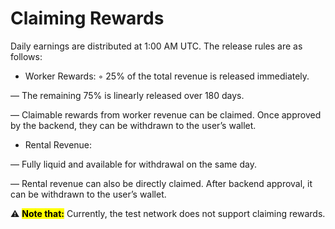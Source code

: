 # Claiming Rewards

Daily earnings are distributed at 1:00 AM UTC. The release rules are as follows:&#x20;

* Worker Rewards: ◦ 25% of the total revenue is released immediately.&#x20;

— The remaining 75% is linearly released over 180 days.&#x20;

— Claimable rewards from worker revenue can be claimed. Once approved by the backend, they can be withdrawn to the user’s wallet.&#x20;

* Rental Revenue:

— Fully liquid and available for withdrawal on the same day.&#x20;

— Rental revenue can also be directly claimed. After backend approval, it can be withdrawn to the user’s wallet.&#x20;

⚠️ <mark style="background-color:yellow;">**Note that:**</mark> Currently, the test network does not support claiming rewards.
